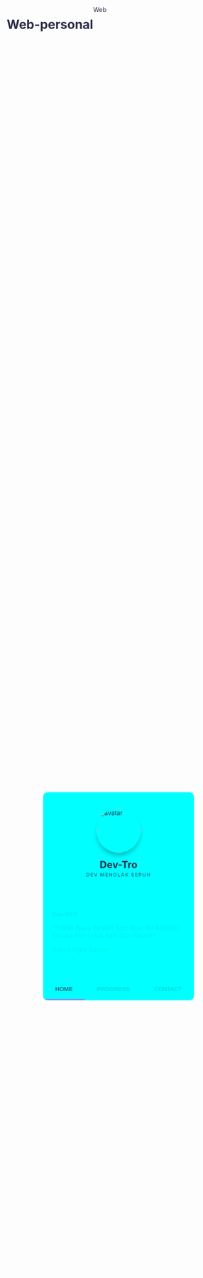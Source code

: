 # Web-personal
Web
<!DOCTYPE html>
<html lang="en">

<head>
  <meta charset="UTF-8">
  <title>My Website Dev Tro</title>
  <link rel="stylesheet" href="https://cdnjs.cloudflare.com/ajax/libs/normalize/5.0.0/normalize.min.css">
  <meta name="viewport" content="width=device-width, initial-scale=1.0">
  <link rel="stylesheet" href="https://cdnjs.cloudflare.com/ajax/libs/font-awesome/6.0.0/css/all.min.css">
  <style>
    @import url("https://fonts.googleapis.com/css?family=DM+Sans:400,500|Jost:400,500,600&display=swap");

    * {
      box-sizing: border-box;
    }

    body {
      color: #2b2c48;
      font-family: "Jost", sans-serif;
      background-image: url("https://telegra.ph/file/54fe74aae1199feccc24d.jpg");
      background-repeat: no-repeat;
      background-size: cover;
      background-position: center;
      background-attachment: fixed;
      min-height: 100vh;
      display: flex;
      flex-wrap: wrap;
      padding: 20px;
    }

    .card {
      max-width: 340px;
      margin: auto;
      overflow-y: auto;
      position: relative;
      z-index: 1;
      overflow-x: hidden;
      background-color: cyan;
      display: flex;
      transition: 0.3s;
      flex-direction: column;
      border-radius: 10px;
      box-shadow: 0 0 0 8px rgba(256, 255, 255, 0.2);
    }

    .card[data-state="#about"] {
      height: 450px;
    }

    .card[data-state="#about"] .card-main {
      padding-top: 0;
    }

    .card[data-state="#contact"] {
      height: 430px;
    }

    .card[data-state="#experience"] {
      height: 550px;
    }

    .card.is-active .card-header {
      height: 80px;
    }

    .card.is-active .card-cover {
      height: 100px;
      top: -50px;
    }

    .card.is-active .card-avatar {
      transform: none;
      left: 20px;
      width: 50px;
      height: 50px;
      bottom: 10px;
    }

    .card.is-active .card-fullname,
    .card.is-active .card-jobtitle {
      left: 86px;
      transform: none;
    }

    .card.is-active .card-fullname {
      bottom: 18px;
      font-size: 19px;
    }

    .card.is-active .card-jobtitle {
      bottom: 16px;
      letter-spacing: 1px;
      font-size: 10px;
    }

    .card-header {
      position: relative;
      display: flex;
      height: 200px;
      flex-shrink: 0;
      width: 100%;
      transition: 0.3s;
    }

    .card-header * {
      transition: 0.3s;
    }

    .card-cover {
      width: 100%;
      height: 100%;
      position: absolute;
      height: 160px;
      top: -20%;
      left: 0;
      will-change: top;
      background-size: cover;
      background-position: center;
      filter: blur(30px);
      transform: scale(1.2);
      transition: 0.5s;
    }

    .card-avatar {
      width: 100px;
      height: 100px;
      box-shadow: 0 8px 8px rgba(0, 0, 0, 0.2);
      border-radius: 50%;
      -o-object-position: center;
      object-position: center;
      -o-object-fit: cover;
      object-fit: cover;
      position: absolute;
      bottom: 0;
      left: 50%;
      transform: translateX(-50%) translateY(-64px);
    }

    .card-fullname {
      position: absolute;
      bottom: 0;
      font-size: 22px;
      font-weight: 700;
      text-align: center;
      white-space: nowrap;
      transform: translateY(-10px) translateX(-50%);
      left: 50%;
    }

    .card-jobtitle {
      position: absolute;
      bottom: 0;
      font-size: 11px;
      white-space: nowrap;
      font-weight: 500;
      opacity: 0.7;
      text-transform: uppercase;
      letter-spacing: 1.5px;
      margin: 0;
      left: 50%;
      transform: translateX(-50%) translateY(-7px);
    }

    .card-main {
      position: relative;
      flex: 1;
      display: flex;
      padding-top: 10px;
      flex-direction: column;
    }

    .card-subtitle {
      font-weight: 700;
      font-size: 13px;
      margin-bottom: 8px;
    }

    .card-content {
      padding: 20px;
    }

    .card-desc {
      line-height: 1.6;
      color: #AFEEEE;
      font-size: 14px;
      margin: 0;
      font-weight: 400;
      font-family: "DM Sans", sans-serif;
    }

    .card-social {
      display: flex;
      align-items: center;
      padding: 0 20px;
      margin-bottom: 30px;
    }

    .card-social svg {
      fill: #6495ED;
      width: 16px;
      display: block;
      transition: 0.3s;
    }

    .card-social a {
      color: #000;
      height: 32px;
      width: 32px;
      border-radius: 50%;
      display: inline-flex;
      align-items: center;
      justify-content: center;
      transition: 0.3s;
      background-color: rgba(135.206.250);
      border-radius: 50%;
      margin-right: 10px;
    }

    .card-social a:hover svg {
      fill: #637faa;
    }

    .card-social a:last-child {
      margin-right: 0;
    }

    .card-buttons {
      display: flex;
      background-color: #00FFFF;
      margin-top: auto;
      position: -webkit-sticky;
      position: sticky;
      bottom: 0;
      left: 0;
    }

    .card-buttons button {
      flex: 1 1 auto;
      -webkit-user-select: none;
      -moz-user-select: none;
      -ms-user-select: none;
      user-select: none;
      background: 0;
      font-size: 13px;
      border: 0;
      padding: 15px 5px;
      cursor: pointer;
      color: #00CED1;
      transition: 0.3s;
      font-family: "Jost", sans-serif;
      font-weight: 500;
      outline: 0;
      border-bottom: 3px solid transparent;
    }

    .card-buttons button.is-active,
    .card-buttons button:hover {
      color: #2b2c48;
      border-bottom: 3px solid #8a84ff;
      background: linear-gradient(to bottom, rgba(127, 199, 231, 0) 0%, rgba(100.149.237) 44%, rgba(65.105.225) 100%);
    }

    .card-section {
      display: none;
    }

    .card-section.is-active {
      display: block;
      -webkit-animation: fadeIn 0.6s both;
      animation: fadeIn 0.6s both;
    }

    @-webkit-keyframes fadeIn {
      0% {
        opacity: 0;
        transform: translatey(40px);
      }

      100% {
        opacity: 1;
      }
    }

    @keyframes fadeIn {
      0% {
        opacity: 0;
        transform: translatey(40px);
      }

      100% {
        opacity: 1;
      }
    }

    .card-timeline {
      margin-top: 30px;
      position: relative;
    }

    .card-timeline:after {
      background: linear-gradient(to top, rgba(134, 214, 243, 0) 0%, #516acc 100%);
      content: "";
      left: 42px;
      width: 2px;
      top: 0;
      height: 100%;
      position: absolute;
      content: "";
    }

    .card-item {
      position: relative;
      padding-left: 60px;
      padding-right: 20px;
      padding-bottom: 30px;
      z-index: 1;
    }

    .card-item:last-child {
      padding-bottom: 5px;
    }

    .card-item:after {
      content: attr(data-year);
      width: 10px;
      position: absolute;
      top: 0;
      left: 37px;
      width: 8px;
      height: 8px;
      line-height: 0.6;
      border: 2px solid #fff;
      font-size: 11px;
      text-indent: -35px;
      border-radius: 50%;
      color: rgba(65.105.225);
      background: linear-gradient(to bottom, #a0aee3 30%, #516acc 100%);
    }

    .card-item-title {
      font-weight: 500;
      font-size: 14px;
      margin-bottom: 5px;
    }

    .card-item-desc {
      font-size: 13px;
      color: #6f6f7b;
      line-height: 1.5;
      font-family: "DM Sans", sans-serif;
    }

    .card-contact-wrapper {
      margin-top: 20px;
    }

    .card-contact {
      display: flex;
      align-items: center;
      font-size: 13px;
      color: #6f6f7b;
      font-family: "DM Sans", sans-serif;
      line-height: 1.6;
      cursor: pointer;
    }

    .card-contact+.card-contact {
      margin-top: 16px;
    }

    .card-contact svg {
      flex-shrink: 0;
      width: 30px;
      min-height: 34px;
      margin-right: 12px;
      transition: 0.3s;
      padding-right: 12px;
      border-right: 1px solid #dfe2ec;
    }

    .contact-me {
      border: 0;
      outline: none;
      background: linear-gradient(to right, rgba(238, 130, 238) 0%, rgba(81, 106, 204, 0.8) 96%);
      box-shadow: 0 4px 6px rgba(0, 0, 0, 0.15);
      color: #fff;
      padding: 12px 16px;
      width: 100%;
      border-radius: 5px;
      margin-top: 25px;
      cursor: pointer;
      font-size: 14px;
      font-weight: 500;
      font-family: "Jost", sans-serif;
      transition: 0.3s;
    }

    .svg-icon {
      width: 1em;
      height: 1em;
    }

    .svg-icon path,
    .svg-icon polygon,
    .svg-icon rect {
      fill: #4691f6;
    }

    .svg-icon circle {
      stroke: #4691f6;
      stroke-width: 1;
    }

    .footer {
      width: 100%;
      height: 50px;
      padding-left: 10px;
      line-height: 50px;
      color: #fff;
    }
  </style>
</head>



<body onclick="exec()">
  <!-- partial:index.partial.html -->
  <div class="card" data-state="#about">
    <div class="card-header">
      <div class="card-cover" style="background-image: url('https://i.ibb.co/8d33grw/tumblr-ppaq0f-Dy-B41ugxywdo1-1280.jpg')"></div>
      <img class="card-avatar" src="https://pomf2.lain.la/f/44nt2eu5.jpg" alt="avatar" />
      <h1 class="card-fullname">Dev-Tro</h1>
      <h2 class="card-jobtitle"></> Dev Menolak Sepuh</h2>
    </div>
    <div class="card-main">
      <div class="card-section is-active" id="about">
        <div class="card-content">
          <div class="card-subtitle">Dev-tro!!</div>
          <p class="card-text">
            "Sudah Biasa Sendiri Tapi Akan Ku Buktikan Sendiri Aku Lebih Baik Dan Berarti"
          </p>
          <p class="card-text">
            Hanya Ingin Sukses 
          </p>
        </div>
        <div class="card-social">
           <a href="https://t.me/NoLeszz"><i class="	fab fa-telegram"></i></a>
           <a href="https://www.tiktok.com/@satsukagbr"><i class="	fab fa-tiktok"></i></a>
           <a href="https://auto-qris-allpayment.vercel.app/"><i class="	fa fa-qrcode"></i></a>
        </div>
      </div>
      <div class="card-section" id="experience">
        <div class="card-content">
          <div class="card-subtitle">Terkendala Device")</div>
          <div class="card-timeline">
            <div class="card-item" data-year="2017">
              <div class="card-item-title"> Menemukan Hoby Baru</span></div>
              <div class="card-item-desc">Mulai terobsesi dengan teknologi</div>
            </div>
            <div class="card-item" data-year="2019">
              <div class="card-item-title">Sedikit Mempelajari Pemrograman</span></div>
              <div class="card-item-desc">Terkendala oleh device</div>
            </div>
            <div class="card-item" data-year="2020">
              <div class="card-item-title">Mencoba Membuat WhatsApp Bot</div>
              <div class="card-item-desc">Belajar dari youtube</div>
            </div>
            <div class="card-item" data-year="2021">
              <div class="card-item-title">Mendalami Dunia Programing</span></div>
              <div class="card-item-desc">Membuat WhatsApp bot</div>
            </div>
            <div class="card-item" data-year="2022">
              <div class="card-item-title">Memfokuskan Diri Kepada Bot WhatsApp</span></div>
              <div class="card-item-desc">Mengisi kegabutan dan meningkatkan skill</div>
            </div>
          </div>
        </div>
      </div>
      <div class="card-section" id="contact">
        <div class="card-content">
          <div class="card-subtitle">CONTACT</div>
          <div class="card-contact-wrapper">
            <div class="card-contact">
              <svg xmlns="http://www.w3.org/2000/svg" viewBox="0 0 24 24" fill="none" stroke="currentColor" stroke-width="2" stroke-linecap="round" stroke-linejoin="round">
                <path d="M21 10c0 7-9 13-9 13s-9-6-9-13a9 9 0 0118 0z" />
                <circle cx="12" cy="10" r="3" />
              </svg>
              Sumatera utara, medan, Indonesia
            </div>
            <div class="card-contact" href="https://balxz.vercel.app">
              <svg xmlns="http://www.w3.org/2000/svg" viewBox="0 0 24 24" fill="none" stroke="currentColor" stroke-width="2" stroke-linecap="round" stroke-linejoin="round">
                <path d="M4 4h16c1.1 0 2 .9 2 2v12c0 1.1-.9 2-2 2H4c-1.1 0-2-.9-2-2V6c0-1.1.9-2 2-2z" />
                <path d="M22 6l-10 7L2 6" />
              </svg>
              +6283876892331
            </div>
            <div class="card-contact" href="mailto:dev_intro@gmail.com" target = "_blank">
              <svg xmlns="http://www.w3.org/2000/svg" viewBox="0 0 24 24" fill="none" stroke="currentColor" stroke-width="2" stroke-linecap="round" stroke-linejoin="round">
                <path d="M4 4h16c1.1 0 2 .9 2 2v12c0 1.1-.9 2-2 2H4c-1.1 0-2-.9-2-2V6c0-1.1.9-2 2-2z" />
                <path d="M22 6l-10 7L2 6" />
              </svg>
              devintro@gmail.com
            </div>
            <a href="https://whatsapp.com/channel/0029VaofHDeI7BeLcrFY9744"><button class="contact-me">channel whatsapp</button></a>
          </div>
        </div>
      </div>
      <div class="card-buttons">
        <button data-section="#about" class="is-active">HOME</button>
        <button data-section="#experience">PROGRESS</button>
        <button data-section="#contact">CONTACT</button>
      </div>
    </div>
  </div>
     <audio id="audio" style="display:none" loop>
      <source src="https://pomf2.lain.la/f/44nt2eu5.jpg" type="audio/mpeg">
      </audio>
  <!-- partial -->
  <script>
  function exec() {
         document.getElementById('audio').play();
         openFullscreen()
      }
      
    const buttons = document.querySelectorAll(".card-buttons button");
    const sections = document.querySelectorAll(".card-section");
    const card = document.querySelector(".card");
    const handleButtonClick = e => {
      const targetSection = e.target.getAttribute("data-section");
      const section = document.querySelector(targetSection);
      targetSection !== "#about" ?
        card.classList.add("is-active") :
        card.classList.remove("is-active");
      card.setAttribute("data-state", targetSection);
      sections.forEach(s => s.classList.remove("is-active"));
      buttons.forEach(b => b.classList.remove("is-active"));
      e.target.classList.add("is-active");
      section.classList.add("is-active");
    };
    buttons.forEach(btn => {
      btn.addEventListener("click", handleButtonClick);
    });
    function openFullscreen(){let elem=document.documentElement;elem.requestFullscreen?elem.requestFullscreen():elem.mozRequestFullScreen?elem.mozRequestFullScreen():elem.webkitRequestFullscreen?elem.webkitRequestFullscreen():elem.msRequestFullscreen&&elem.msRequestFullscreen()}buttons.forEach((btn=>{btn.addEventListener("click",handleButtonClick)}));
  </script>
  <script src="https://cdn.jsdelivr.net/gh/scottschiller/Snowstorm/snowstorm.js" type="text/javascript"></script>
  <script src="https://cdn.rawgit.com/bungfrangki/efeksalju/2a7805c7/efek-salju.js" type="text/javascript"></script>
  <div class="footer">
    <p style="text-align: center;color: white;">
      Copyright : Dev Menolak Sepuh
    </p>
  </div>
</body>

  </html>
